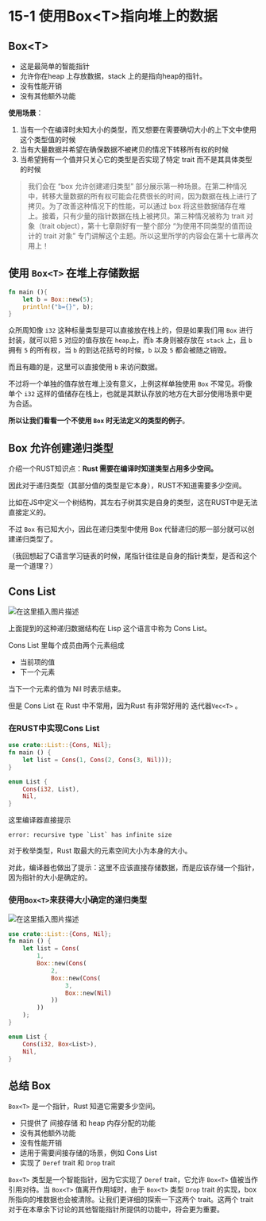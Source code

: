 # 15-1 使用Box&lt;T&gt;指向堆上的数据

## Box&lt;T&gt;

* 这是最简单的智能指针
* 允许你在heap 上存放数据，stack 上的是指向heap的指针。
* 没有性能开销
* 没有其他额外功能

**使用场景**：

1. 当有一个在编译时未知大小的类型，而又想要在需要确切大小的上下文中使用这个类型值的时候
2. 当有大量数据并希望在确保数据不被拷贝的情况下转移所有权的时候
3. 当希望拥有一个值并只关心它的类型是否实现了特定 trait 而不是其具体类型的时候

> 我们会在 “box 允许创建递归类型” 部分展示第一种场景。在第二种情况中，转移大量数据的所有权可能会花费很长的时间，因为数据在栈上进行了拷贝。为了改善这种情况下的性能，可以通过 box 将这些数据储存在堆上。接着，只有少量的指针数据在栈上被拷贝。第三种情况被称为 trait 对象（trait object），第十七章刚好有一整个部分 “为使用不同类型的值而设计的 trait 对象” 专门讲解这个主题。所以这里所学的内容会在第十七章再次用上！

## 使用 `Box<T>` 在堆上存储数据

```rust
fn main (){
    let b = Box::new(5);
    println!("b={}", b);
}
```

众所周知像 `i32` 这种标量类型是可以直接放在栈上的，但是如果我们用 `Box` 进行封装，就可以把 `5` 对应的值存放在 `heap`上，而`b` 本身则被存放在 `stack` 上，且 `b` 拥有 `5` 的所有权，当 `b` 的到达花括号的时候，`b` 以及 `5` 都会被随之销毁。

而且有趣的是，这里可以直接使用 `b` 来访问数据。

不过将一个单独的值存放在堆上没有意义，上例这样单独使用 `Box` 不常见。将像单个 `i32` 这样的值储存在栈上，也就是其默认存放的地方在大部分使用场景中更为合适。

**所以让我们看看一个不使用 `Box` 时无法定义的类型的例子**。

## Box 允许创建递归类型

介绍一个RUST知识点：**Rust 需要在编译时知道类型占用多少空间。**

因此对于递归类型（其部分值的类型是它本身），RUST不知道需要多少空间。

比如在JS中定义一个树结构，其左右子树其实是自身的类型，这在RUST中是无法直接定义的。

不过 `Box` 有已知大小，因此在递归类型中使用 Box 代替递归的那一部分就可以创建递归类型了。

（我回想起了C语言学习链表的时候，尾指针往往是自身的指针类型，是否和这个是一个道理？）

## Cons List

![&#x5728;&#x8FD9;&#x91CC;&#x63D2;&#x5165;&#x56FE;&#x7247;&#x63CF;&#x8FF0;](https://img-blog.csdnimg.cn/2911a7bb3c3f41c79a77753b60199934.png?x-oss-process=image/watermark,type_ZHJvaWRzYW5zZmFsbGJhY2s,shadow_50,text_Q1NETiBAc3dhbGxvd2JsYW5r,size_8,color_FFFFFF,t_70,g_se,x_16)

上面提到的这种递归数据结构在 Lisp 这个语言中称为 Cons List。

Cons List 里每个成员由两个元素组成

* 当前项的值
* 下一个元素

当下一个元素的值为 Nil 时表示结束。

但是 Cons List 在 Rust 中不常用，因为Rust 有非常好用的 迭代器`Vec<T>` 。

### 在RUST中实现Cons List

```rust
use crate::List::{Cons, Nil};
fn main () {
    let list = Cons(1, Cons(2, Cons(3, Nil)));
}

enum List {
    Cons(i32, List),
    Nil,
}
```

这里编译器直接提示

```text
error: recursive type `List` has infinite size
```

对于枚举类型，Rust 取最大的元素空间大小为本身的大小。

对此，编译器也做出了提示：这里不应该直接存储数据，而是应该存储一个指针，因为指针的大小是确定的。

### 使用`Box<T>`来获得大小确定的递归类型

![&#x5728;&#x8FD9;&#x91CC;&#x63D2;&#x5165;&#x56FE;&#x7247;&#x63CF;&#x8FF0;](https://img-blog.csdnimg.cn/258879b1c0414bec964b39e9cdf00cf4.png)

```rust
use crate::List::{Cons, Nil};
fn main () {
    let list = Cons(
        1,
        Box::new(Cons(
            2,
            Box::new(Cons(
                3,
                Box::new(Nil)
            ))
        ))
    );
}

enum List {
    Cons(i32, Box<List>),
    Nil,
}
```

## 总结 Box

`Box<T>` 是一个指针，Rust 知道它需要多少空间。

* 只提供了 间接存储 和 heap 内存分配的功能
* 没有其他额外功能
* 没有性能开销
* 适用于需要间接存储的场景，例如 Cons List
* 实现了 `Deref` trait 和 `Drop` trait

`Box<T>` 类型是一个智能指针，因为它实现了 `Deref` trait，它允许 `Box<T>` 值被当作引用对待。当 `Box<T>` 值离开作用域时，由于 `Box<T>` 类型 `Drop` trait 的实现，box 所指向的堆数据也会被清除。让我们更详细的探索一下这两个 trait。这两个 trait 对于在本章余下讨论的其他智能指针所提供的功能中，将会更为重要。

